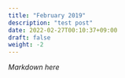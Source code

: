 ```yaml
---
title: "February 2019"
description: "test post"
date: 2022-02-27T00:10:37+09:00
draft: false
weight: -2
---
```


*Markdown here*
